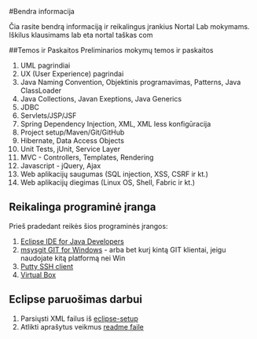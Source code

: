 #Bendra informacija

Čia rasite bendrą informaciją ir reikalingus įrankius Nortal Lab mokymams. Iškilus klausimams lab eta nortal taškas com

##Temos ir Paskaitos
Preliminarios mokymų temos ir paskaitos

1. UML pagrindiai
2. UX (User Experience) pagrindai
3. Java Naming Convention, Objektinis programavimas, Patterns, Java ClassLoader
4. Java Collections, Javan Exeptions, Java Generics
5. JDBC
6. Servlets/JSP/JSF
7. Spring Dependency Injection, XML, XML less konfigūracija
8. Project setup/Maven/Git/GitHub
9. Hibernate, Data Access Objects
10. Unit Tests, jUnit, Service Layer
11. MVC - Controllers, Templates, Rendering
12. Javascript - jQuery, Ajax
13. Web aplikacijų saugumas (SQL injection, XSS, CSRF ir kt.)
14. Web aplikacijų diegimas (Linux OS, Shell, Fabric ir kt.)

## Reikalinga programinė įranga

Prieš pradedant reikės šios programinės įrangos:

1. [Eclipse IDE for Java Developers](http://www.eclipse.org/downloads/packages/node/1087) 
2. [msysgit GIT for Windows](https://code.google.com/p/msysgit/downloads/list?q=full+installer+official+git) - arba bet kurį kintą GIT klientai, jeigu naudojate kitą platformą nei Win
4. [Putty SSH client](http://www.chiark.greenend.org.uk/~sgtatham/putty/)
5. [Virtual Box](https://www.virtualbox.org/wiki/Downloads)

## Eclipse paruošimas darbui

1. Parsiųsti XML failus iš [eclipse-setup](https://github.com/nortal-lab/info/blob/master/eclipse-setup)
2. Atlikti aprašytus veikmus [readme faile](https://github.com/nortal-lab/info/blob/master/eclipse-setup/readme.md)
